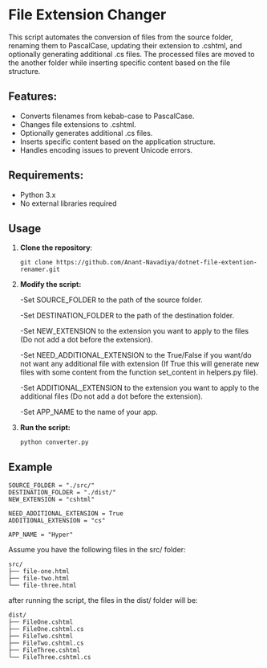 # File Extension Changer

This script automates the conversion of files from the source folder, renaming them to PascalCase, updating their
extension to .cshtml, and optionally generating additional .cs files. The processed files are moved to the another folder
while inserting specific content based on the file structure.

## Features:

- Converts filenames from kebab-case to PascalCase.
- Changes file extensions to .cshtml.
- Optionally generates additional .cs files.
- Inserts specific content based on the application structure.
- Handles encoding issues to prevent Unicode errors.

## Requirements:

- Python 3.x
- No external libraries required

## Usage

1. **Clone the repository**:
   ```
   git clone https://github.com/Anant-Navadiya/dotnet-file-extention-renamer.git
   ```

2. **Modify the script:**

   -Set SOURCE_FOLDER to the path of the source folder.

   -Set DESTINATION_FOLDER to the path of the destination folder.

   -Set NEW_EXTENSION to the extension you want to apply to the files (Do not add a dot before the extension).

   -Set NEED_ADDITIONAL_EXTENSION to the True/False if you want/do not want any additional file with extension (If True
   this will generate new files with some content from the function set_content in helpers.py file).

   -Set ADDITIONAL_EXTENSION to the extension you want to apply to the additional files (Do not add a dot before the
   extension).

   -Set APP_NAME to the name of your app.

3. **Run the script:**
    ```
    python converter.py
    ```

## Example

```
SOURCE_FOLDER = "./src/"
DESTINATION_FOLDER = "./dist/"
NEW_EXTENSION = "cshtml"

NEED_ADDITIONAL_EXTENSION = True
ADDITIONAL_EXTENSION = "cs"

APP_NAME = "Hyper"
```

Assume you have the following files in the src/ folder:

```
src/
├── file-one.html
├── file-two.html
└── file-three.html
```

after running the script, the files in the dist/ folder will be:

```
dist/
├── FileOne.cshtml
├── FileOne.cshtml.cs
├── FileTwo.cshtml
├── FileTwo.cshtml.cs
├── FileThree.cshtml
└── FileThree.cshtml.cs
```